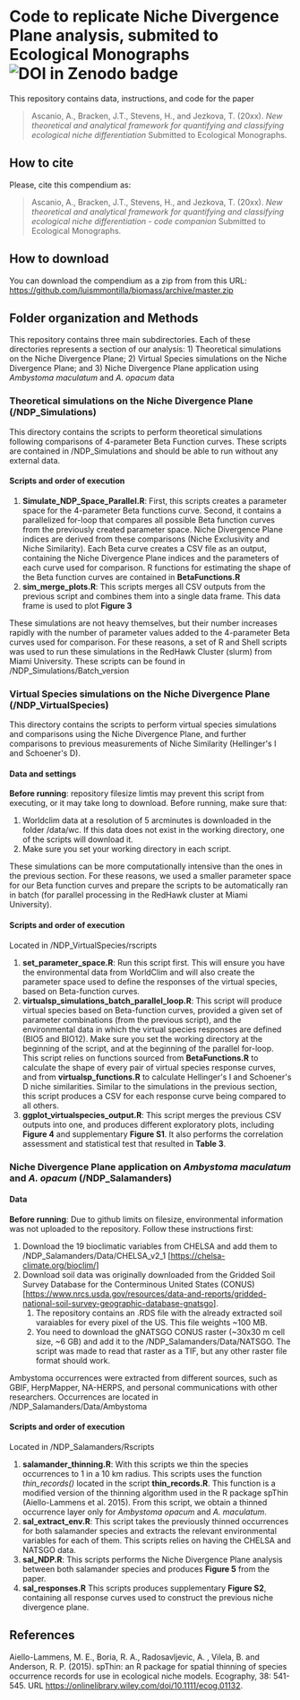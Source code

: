 # Code to replicate Niche Divergence Plane analysis, submited to Ecological Monographs ![DOI in Zenodo badge](https://zenodo.org/badge/.svg "Zenodo DOI")

This repository contains data, instructions, and code for the paper
> Ascanio, A., Bracken, J.T., Stevens, H., and Jezkova, T. (20xx). *New theoretical and analytical framework for quantifying and classifying ecological niche differentiation* Submitted to Ecological Monographs. <DOI>

## How to cite

Please, cite this compendium as:
> Ascanio, A., Bracken, J.T., Stevens, H., and Jezkova, T. (20xx). *New theoretical and analytical framework for quantifying and classifying ecological niche differentiation - code companion* Submitted to Ecological Monographs. <DOI>

## How to download

You can download the compendium as a zip from from this URL:
<https://github.com/luismmontilla/biomass/archive/master.zip>

## Folder organization and Methods

This repository contains three main subdirectories. Each of these directories represents a section of our analysis: 1) Theoretical simulations on the Niche Divergence Plane; 2) Virtual Species simulations on the Niche Divergence Plane; and 3) Niche Divergence Plane application using _Ambystoma maculatum_ and _A. opacum_ data

### Theoretical simulations on the Niche Divergence Plane (/NDP_Simulations)

This directory contains the scripts to perform theoretical simulations following comparisons of 4-parameter Beta Function curves. These scripts are contained in /NDP_Simulations and should be able to run without any external data.


#### Scripts and order of execution

1. **Simulate_NDP_Space_Parallel.R**: First, this scripts creates a parameter space for the 4-parameter Beta functions curve. Second, it contains a parallelized for-loop that compares all possible Beta function curves from the previously created parameter space. Niche Divergence Plane indices are derived from these comparisons (Niche Exclusivity and Niche Similarity). Each Beta curve creates a CSV file as an output, containing the Niche Divergence Plane indices and the parameters of each curve used for comparison. R functions for estimating the shape of the Beta function curves are contained in **BetaFunctions.R**
2. **sim_merge_plots.R**: This scripts merges all CSV outputs from the previous script and combines them into a single data frame. This data frame is used to plot **Figure 3**

These simulations are not heavy themselves, but their number increases rapidly with the number of parameter values added to the 4-parameter Beta curves used for comparison. For these reasons, a set of R and Shell scripts was used to run these simulations in the RedHawk Cluster (slurm) from Miami University. These scripts can be found in /NDP_Simulations/Batch_version

### Virtual Species simulations on the Niche Divergence Plane (/NDP_VirtualSpecies)

This directory contains the scripts to perform virtual species simulations and comparisons using the Niche Divergence Plane, and further comparisons to previous measurements of Niche Similarity (Hellinger's I and Schoener's D). 

#### Data and settings

**Before running**: repository filesize limtis may prevent this script from executing, or it may take long to download. Before running, make sure that:

1. Worldclim data at a resolution of 5 arcminutes is downloaded in the folder /data/wc. If this data does not exist in the working directory, one of the scripts will download it.
2. Make sure you set your working directory in each script.

These simulations can be more computationally intensive than the ones in the previous section. For these reasons, we used a smaller parameter space for our Beta function curves and prepare the scripts to be automatically ran in batch (for parallel processing in the RedHawk cluster at Miami University). 

#### Scripts and order of execution

 Located in /NDP_VirtualSpecies/rscripts

1. **set_parameter_space.R**: Run this script first. This will ensure you have the environmental data from WorldClim and will also create the parameter space used to define the responses of the virtual species, based on Beta-function curves.
2. **virtualsp_simulations_batch_parallel_loop.R**: This script will produce virtual species based on Beta-function curves, provided a given set of parameter combinations (from the previous script), and the environmental data in which the virtual species responses are defined (BIO5 and BIO12). Make sure you set the working directory at the beginning of the script, and at the beginning of the parallel for-loop. This script relies on functions sourced from **BetaFunctions.R** to calculate the shape of every pair of virtual species response curves, and from **virtualsp_functions.R** to calculate Hellinger's I and Schoener's D niche similarities. Similar to the simulations in the previous section, this script produces a CSV for each response curve being compared to all others. 
3. **ggplot_virtualspecies_output.R**: This script merges the previous CSV outputs into one, and produces different exploratory plots, including **Figure 4** and supplementary **Figure S1**. It also performs the correlation assessment and statistical test that resulted in **Table 3**.


### Niche Divergence Plane application on _Ambystoma maculatum_ and _A. opacum_ (/NDP_Salamanders)

#### Data

**Before running**: Due to github limits on filesize, environmental information was not uploaded to the repository. Follow these instructions first:

1. Download the 19 bioclimatic variables from CHELSA and add them to /NDP_Salamanders/Data/CHELSA_v2_1 [https://chelsa-climate.org/bioclim/]
2. Download soil data was originally downloaded from the Gridded Soil Survey Database for the Conterminous United States (CONUS) [https://www.nrcs.usda.gov/resources/data-and-reports/gridded-national-soil-survey-geographic-database-gnatsgo]. 
	1. The repository contains an .RDS file with the already extracted soil varaiables for every pixel of the US. This file weights ~100 MB.
	2. You need to download the gNATSGO CONUS raster (~30x30 m cell size, ~6 GB) and add it to the /NDP_Salamanders/Data/NATSGO. The script was made to read that raster as a TIF, but any other raster file format should work.

Ambystoma occurrences were extracted from different sources, such as GBIF, HerpMapper, NA-HERPS, and personal communications with other researchers. Occurrences are located in /NDP_Salamanders/Data/Ambystoma

#### Scripts and order of execution

 Located in /NDP_Salamanders/Rscripts

1. **salamander_thinning.R**: With this scripts we thin the species occurrences to 1 in a 10 km radius. This scripts uses the function *thin_records()* located in the script **thin_records.R**. This function is a modified version of the thinning algorithm used in the R package spThin (Aiello-Lammens et al. 2015). From this script, we obtain a thinned occurrence layer only for _Ambystoma opacum_ and _A. maculatum_.
2. **sal_extract_env.R**: This script takes the previously thinned occurrences for both salamander species and extracts the relevant environmental variables for each of them. This scripts relies on having the CHELSA and NATSGO data.
3. **sal_NDP.R**: This scripts performs the Niche Divergence Plane analysis between both salamander species and produces **Figure 5** from the paper.
4. **sal_responses.R** This scripts produces supplementary **Figure S2**, containing all response curves used to construct the previous niche divergence plane.

## References

Aiello-Lammens, M. E., Boria, R. A., Radosavljevic,
  A. , Vilela, B. and Anderson, R. P. (2015). spThin:
  an R package for spatial thinning of species
  occurrence records for use in ecological niche
  models. Ecography, 38: 541-545. URL
  https://onlinelibrary.wiley.com/doi/10.1111/ecog.01132.